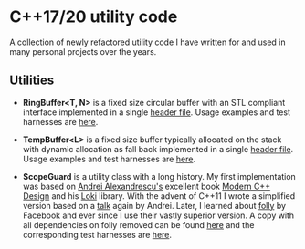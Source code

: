 # C++17/20 utility code
A collection of newly refactored utility code I have written for and used in many personal projects over the years.

## Utilities

- **RingBuffer\<T, N>** is a fixed size circular buffer with an STL compliant interface implemented in a single [header file](include/ring_buffer.hpp). Usage examples and test harnesses are [here](test/ring_buffer/catch_ring_buffer.cpp).

- **TempBuffer\<L>** is a fixed size buffer typically allocated on the stack with dynamic allocation as fall back implemented in a single [header file](include/temp_buffer.hpp). Usage examples and test harnesses are [here](test/temp_buffer/catch_temp_buffer.cpp).

- **ScopeGuard** is a utility class with a long history. My first implementation was based on [Andrei Alexandrescu's](https://en.wikipedia.org/wiki/Andrei_Alexandrescu) excellent book [Modern C++ Design](https://en.wikipedia.org/wiki/Modern_C%2B%2B_Design) and his [Loki](https://sourceforge.net/projects/loki-lib/) library. With the advent of C++11 I wrote a simplified version based on a [talk](https://channel9.msdn.com/Shows/Going+Deep/C-and-Beyond-2012-Andrei-Alexandrescu-Systematic-Error-Handling-in-C) again by Andrei. Later, I learned about [folly](https://github.com/facebook/folly) by Facebook and ever since I use their vastly superior version. A copy with all dependencies on folly removed can be found [here](include/scope_guard.hpp) and the corresponding test harnesses are [here](test/scope_guard/catch_scope_guard.cpp).